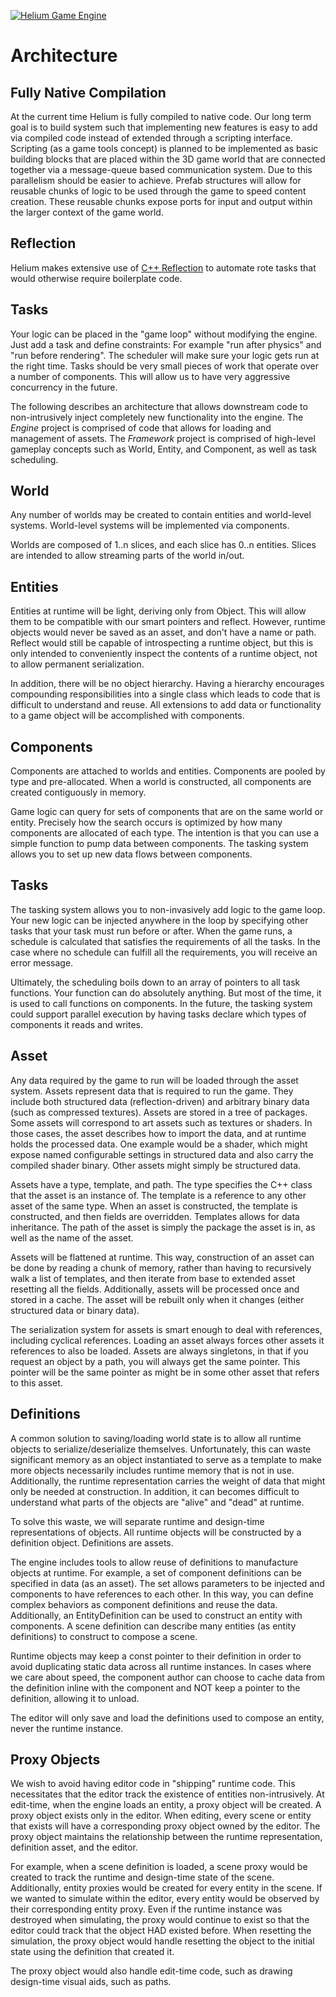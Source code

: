 <a href="http://heliumproject.org/">![Helium Game Engine](https://raw.github.com/HeliumProject/Helium/master/Documentation/Helium.png)</a>

# Architecture #

## Fully Native Compilation ##

At the current time Helium is fully compiled to native code.  Our long term goal is to build system such that implementing new features is easy to add via compiled code instead of extended through a scripting interface.  Scripting (as a game tools concept) is planned to be implemented as basic building blocks that are placed within the 3D game world that are connected together via a message-queue based communication system.  Due to this parallelism should be easier to achieve.  Prefab structures will allow for reusable chunks of logic to be used through the game to speed content creation.  These reusable chunks expose ports for input and output within the larger context of the game world.

## Reflection ##

Helium makes extensive use of [C++ Reflection](https://github.com/HeliumProject/Reflect) to automate rote tasks that would otherwise require boilerplate code.

## Tasks ##

Your logic can be placed in the "game loop" without modifying the engine. Just add a task and define constraints: For example "run after physics" and "run before rendering". The scheduler will make sure your logic gets run at the right time. Tasks should be very small pieces of work that operate over a number of components. This will allow us to have very aggressive concurrency in the future.

The following describes an architecture that allows downstream code to non-intrusively inject completely new functionality into the engine. The *Engine* project is comprised of code that allows for loading and management of assets. The *Framework* project is comprised of high-level gameplay concepts such as World, Entity, and Component, as well as task scheduling.

## World ##

Any number of worlds may be created to contain entities and world-level systems. World-level systems will be implemented via components.

Worlds are composed of 1..n slices, and each slice has 0..n entities. Slices are intended to allow streaming parts of the world in/out.

## Entities ##

Entities at runtime will be light, deriving only from Object. This will allow them to be compatible with our smart pointers and reflect. However, runtime objects would never be saved as an asset, and don't have a name or path. Reflect would still be capable of introspecting a runtime object, but this is only intended to conveniently inspect the contents of a runtime object, not to allow permanent serialization.

In addition, there will be no object hierarchy. Having a hierarchy encourages compounding responsibilities into a single class which leads to code that is difficult to understand and reuse. All extensions to add data or functionality to a game object will be accomplished with components.

## Components ##

Components are attached to worlds and entities. Components are pooled by type and pre-allocated. When a world is constructed, all components are created contiguously in memory.

Game logic can query for sets of components that are on the same world or entity. Precisely how the search occurs is optimized by how many components are allocated of each type. The intention is that you can use a simple function to pump data between components. The tasking system allows you to set up new data flows between components.

## Tasks ##

The tasking system allows you to non-invasively add logic to the game loop. Your new logic can be injected anywhere in the loop by specifying other tasks that your task must run before or after. When the game runs, a schedule is calculated that satisfies the requirements of all the tasks. In the case where no schedule can fulfill all the requirements, you will receive an error message.

Ultimately, the scheduling boils down to an array of pointers to all task functions. Your function can do absolutely anything. But most of the time, it is used to call functions on components. In the future, the tasking system could support parallel execution by having tasks declare which types of components it reads and writes.

## Asset ##

Any data required by the game to run will be loaded through the asset system. Assets represent data that is required to run the game. They include both structured data (reflection-driven) and arbitrary binary data (such as compressed textures). Assets are stored in a tree of packages. Some assets will correspond to art assets such as textures or shaders. In those cases, the asset describes how to import the data, and at runtime holds the processed data. One example would be a shader, which might expose named configurable settings in structured data and also carry the compiled shader binary. Other assets might simply be structured data.

Assets have a type, template, and path. The type specifies the C++ class that the asset is an instance of. The template is a reference to any other asset of the same type. When an asset is constructed, the template is constructed, and then fields are overridden. Templates allows for data inheritance. The path of the asset is simply the package the asset is in, as well as the name of the asset.

Assets will be flattened at runtime. This way, construction of an asset can be done by reading a chunk of memory, rather than having to recursively walk a list of templates, and then iterate from base to extended asset resetting all the fields. Additionally, assets will be processed once and stored in a cache. The asset will be rebuilt only when it changes (either structured data or binary data).

The serialization system for assets is smart enough to deal with references, including cyclical references. Loading an asset always forces other assets it references to also be loaded. Assets are always singletons, in that if you request an object by a path, you will always get the same pointer. This pointer will be the same pointer as might be in some other asset that refers to this asset.

## Definitions ##

A common solution to saving/loading world state is to allow all runtime objects to serialize/deserialize themselves. Unfortunately, this can waste significant memory as an object instantiated to serve as a template to make more objects necessarily includes runtime memory that is not in use. Additionally, the runtime representation carries the weight of data that might only be needed at construction. In addition, it can becomes difficult to understand what parts of the objects are "alive" and "dead" at runtime.

To solve this waste, we will separate runtime and design-time representations of objects. All runtime objects will be constructed by a definition object. Definitions are assets.

The engine includes tools to allow reuse of definitions to manufacture objects at runtime. For example, a set of component definitions can be specified in data (as an asset). The set allows parameters to be injected and components to have references to each other. In this way, you can define complex behaviors as component definitions and reuse the data. Additionally, an EntityDefinition can be used to construct an entity with components. A scene definition can describe many entities (as entity definitions) to construct to compose a scene.

Runtime objects may keep a const pointer to their definition in order to avoid duplicating static data across all runtime instances. In cases where we care about speed, the component author can choose to cache data from the definition inline with the component and NOT keep a pointer to the definition, allowing it to unload.

The editor will only save and load the definitions used to compose an entity, never the runtime instance.

## Proxy Objects ##

We wish to avoid having editor code in "shipping" runtime code. This necessitates that the editor track the existence of entities non-intrusively. At edit-time, when the engine loads an entity, a proxy object will be created. A proxy object exists only in the editor. When editing, every scene or entity that exists will have a corresponding proxy object owned by the editor. The proxy object maintains the relationship between the runtime representation, definition asset, and the editor. 

For example, when a scene definition is loaded, a scene proxy would be created to track the runtime and design-time state of the scene. Additionally, entity proxies would be created for every entity in the scene. If we wanted to simulate within the editor, every entity would be observed by their corresponding entity proxy. Even if the runtime instance was destroyed when simulating, the proxy would continue to exist so that the editor could track that the object HAD existed before. When resetting the simulation, the proxy object would handle resetting the object to the initial state using the definition that created it.

The proxy object would also handle edit-time code, such as drawing design-time visual aids, such as paths.

